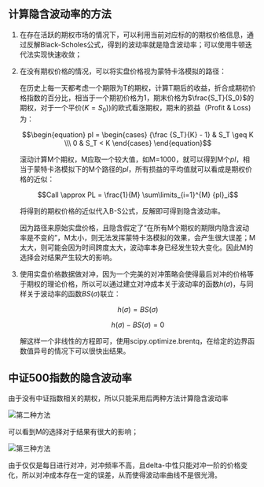 ## 计算隐含波动率的方法

1. 在存在活跃的期权市场的情况下，可以利用当前对应标的的期权价格信息，通过反解Black-Scholes公式，得到的波动率就是隐含波动率；可以使用牛顿迭代法实现快速收敛；

2. 在没有期权价格的情况，可以将实盘价格视为蒙特卡洛模拟的路径：

   在历史上每一天都考虑一个期限为T的期权，计算T期后的收益，折合成期初价格指数的百分比，相当于一个期初价格为1，期末价格为$\frac{S_T}{S_0}$的期权，对于一个平价$(K=S_0)$)的欧式看涨期权，期末的损益（Profit & Loss)为：

   $$\begin{equation} pl =  \begin{cases} {\frac {S_T}{K} - 1} & S_T \geq K \\\ 0 & S_T < K  \end{cases} \end{equation}$$

   滚动计算M个期权，M应取一个较大值，如M=1000，就可以得到M个$pl$，相当于蒙特卡洛模拟下的M个路径的$pl$，所有损益的平均值就可以看成是期权价格的近似：

   $$Call \approx PL = \frac{1}{M} \sum\limits_{i=1}^{M} {pl}_i$$

   将得到的期权价格的近似代入B-S公式，反解即可得到隐含波动率。

   因为路径来原始实盘价格，且隐含假定了“在所有M个期权的期限内隐含波动率是不变的”，M太小，则无法发挥蒙特卡洛模拟的效果，会产生很大误差；M太大，则可能会因为时间跨度太大，波动率本身已经发生较大变化。因此M的选择会对结果产生较大的影响。

3. 使用实盘价格数据做对冲，因为一个完美的对冲策略会使得最后对冲的价格等于期权的理论价格，所以可以通过建立对冲成本关于波动率的函数$h(\sigma)$，与同样关于波动率的函数$BS(\sigma)$联立：

   $$h(\sigma) = BS(\sigma) $$

   $$h(\sigma) - BS(\sigma) = 0$$

   解这样一个非线性的方程即可，使用scipy.optimize.brentq，在给定的边界函数值异号的情况下可以很快出结果。

## 中证500指数的隐含波动率

由于没有中证指数相关的期权，所以只能采用后两种方法计算隐含波动率

![第二种方法](E:/Github/volatility-and-option/data/implied%20volatility.png)

可以看到M的选择对于结果有很大的影响；

![第三种方法](E:/Github/volatility-and-option/data/hedged%20implied%20volatility.png)

由于仅仅是每日进行对冲，对冲频率不高，且delta-中性只能对冲一阶的价格变化，所以对冲成本存在一定的误差，从而使得波动率曲线不是很光滑。

